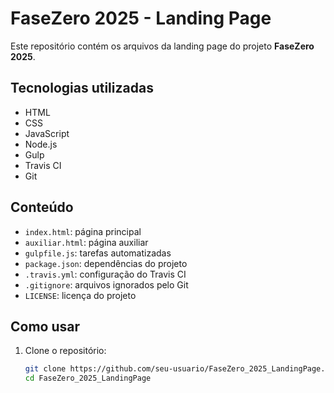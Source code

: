 # FaseZero 2025 - Landing Page

Este repositório contém os arquivos da landing page do projeto **FaseZero 2025**.

## Tecnologias utilizadas

- HTML
- CSS
- JavaScript
- Node.js
- Gulp
- Travis CI
- Git

## Conteúdo

- `index.html`: página principal
- `auxiliar.html`: página auxiliar
- `gulpfile.js`: tarefas automatizadas
- `package.json`: dependências do projeto
- `.travis.yml`: configuração do Travis CI
- `.gitignore`: arquivos ignorados pelo Git
- `LICENSE`: licença do projeto

## Como usar

1. Clone o repositório:
   ```bash
   git clone https://github.com/seu-usuario/FaseZero_2025_LandingPage.git
   cd FaseZero_2025_LandingPage
